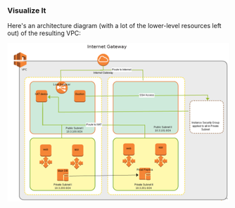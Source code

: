 
### Visualize It
Here's an architecture diagram (with a lot of the lower-level resources left out) of the resulting VPC:

![](img/VPC_Diagram-1.png)


